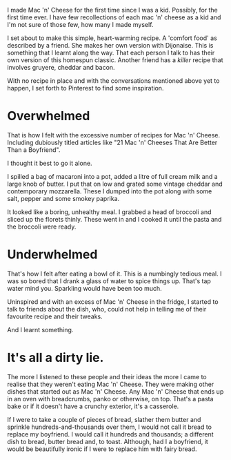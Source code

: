 I made Mac 'n' Cheese for the first time since I was a kid. Possibly, for the first time ever. I have few recollections of each mac 'n' cheese as a kid and I'm not sure of those few, how many I made myself.

I set about to make this simple, heart-warming recipe. A 'comfort food' as described by a friend. She makes her own version with Dijonaise. This is something that I learnt along the way. That each person I talk to has their own version of this homespun classic. Another friend has a *killer* recipe that involves gruyere, cheddar and bacon.

With no recipe in place and with the conversations mentioned above yet to happen, I set forth to Pinterest to find some inspiration.

# Overwhelmed

That is how I felt with the excessive number of recipes for Mac 'n' Cheese. Including dubiously titled articles like "21 Mac 'n' Cheeses That Are Better Than a Boyfriend".

I thought it best to go it alone.

I spilled a bag of macaroni into a pot, added a litre of full cream milk and a large knob of butter. I put that on low and grated some vintage cheddar and contemporary mozzarella. These I dumped into the pot along with some salt, pepper and some smokey paprika.

It looked like a boring, unhealthy meal. I grabbed a head of broccoli and sliced up the florets thinly. These went in and I cooked it until the pasta and the broccoli were ready.

# Underwhelmed

That's how I felt after eating a bowl of it. This is a numbingly tedious meal. I was so bored that I drank a glass of water to spice things up. That's tap water mind you. Sparkling would have been too much.

Uninspired and with an excess of Mac 'n' Cheese in the fridge, I started to talk to friends about the dish, who, could not help in telling me of their favourite recipe and their tweaks.

And I learnt something.

# It's all a dirty lie.

The more I listened to these people and their ideas the more I came to realise that they weren't eating Mac 'n' Cheese. They were making other dishes that started out as Mac 'n' Cheese. Any Mac 'n' Cheese that ends up in an oven with breadcrumbs, panko or otherwise, on top. That's a pasta bake or if it doesn't have a crunchy exterior, it's a casserole.

If I were to take a couple of pieces of bread, slather them butter and sprinkle hundreds-and-thousands over them, I would not call it bread to replace my boyfriend. I would call it hundreds and thousands; a different dish to bread, butter bread and, to toast. Although, had I a boyfriend, it would be beautifully ironic if I were to replace him with fairy bread.
